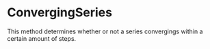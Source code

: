 # ConvergingSeries
This method determines whether or not a series convergings within a certain amount of steps.
